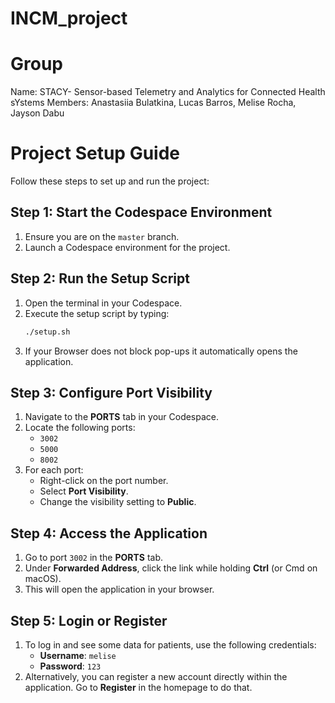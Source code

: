 # INCM_project

# Group

Name: STACY- Sensor-based Telemetry and Analytics for Connected Health sYstems
Members: Anastasiia Bulatkina, Lucas Barros, Melise Rocha, Jayson Dabu
# Project Setup Guide

Follow these steps to set up and run the project:

## Step 1: Start the Codespace Environment
1. Ensure you are on the `master` branch.
2. Launch a Codespace environment for the project.

## Step 2: Run the Setup Script
1. Open the terminal in your Codespace.
2. Execute the setup script by typing:
   ```bash
   ./setup.sh
   ```
3. If your Browser does not block pop-ups it automatically opens the application.
   
## Step 3: Configure Port Visibility
1. Navigate to the **PORTS** tab in your Codespace.
2. Locate the following ports:
   - `3002`
   - `5000`
   - `8002`
3. For each port:
   - Right-click on the port number.
   - Select **Port Visibility**.
   - Change the visibility setting to **Public**.

## Step 4: Access the Application
1. Go to port `3002` in the **PORTS** tab.
2. Under **Forwarded Address**, click the link while holding **Ctrl** (or Cmd on macOS).
3. This will open the application in your browser.

## Step 5: Login or Register
1. To log in and see some data for patients, use the following credentials:
   - **Username**: `melise`
   - **Password**: `123`
2. Alternatively, you can register a new account directly within the application. Go to **Register** in the homepage to do that.



